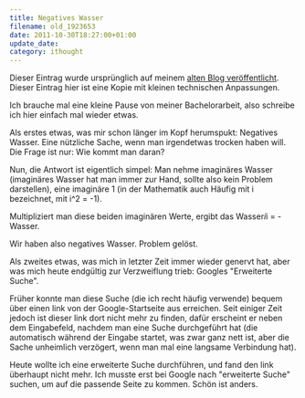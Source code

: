 ```yaml
---
title: Negatives Wasser
filename: old_1923653
date: 2011-10-30T18:27:00+01:00
update_date:
category: ithought
---
```

Dieser Eintrag wurde ursprünglich auf meinem [alten Blog veröffentlicht](https://stu.blogger.de/stories/1923653/). Dieser Eintrag hier ist eine Kopie mit kleinen technischen Anpassungen.

Ich brauche mal eine kleine Pause von meiner Bachelorarbeit, also schreibe ich hier einfach mal wieder etwas.

Als erstes etwas, was mir schon länger im Kopf herumspukt: Negatives Wasser. Eine nützliche Sache, wenn man irgendetwas trocken haben will. Die Frage ist nur: Wie kommt man daran?

Nun, die Antwort ist eigentlich simpel: Man nehme imaginäres Wasser (imaginäres Wasser hat man immer zur Hand, sollte also kein Problem darstellen), eine imaginäre 1 (in der Mathematik auch Häufig mit i bezeichnet, mit i^2 = -1).

Multipliziert man diese beiden imaginären Werte, ergibt das Wasser*i*i = -Wasser.

Wir haben also negatives Wasser. Problem gelöst.

Als zweites etwas, was mich in letzter Zeit immer wieder genervt hat, aber was mich heute endgültig zur Verzweiflung trieb: Googles "Erweiterte Suche".

Früher konnte man diese Suche (die ich recht häufig verwende) bequem über einen link von der Google-Startseite aus erreichen. Seit einiger Zeit jedoch ist dieser link dort nicht mehr zu finden, dafür erscheint er neben dem Eingabefeld, nachdem man eine Suche durchgeführt hat (die automatisch während der Eingabe startet, was zwar ganz nett ist, aber die Sache unheimlich verzögert, wenn man mal eine langsame Verbindung hat).

Heute wollte ich eine erweiterte Suche durchführen, und fand den link überhaupt nicht mehr. Ich musste erst bei Google nach "erweiterte Suche" suchen, um auf die passende Seite zu kommen. Schön ist anders.
